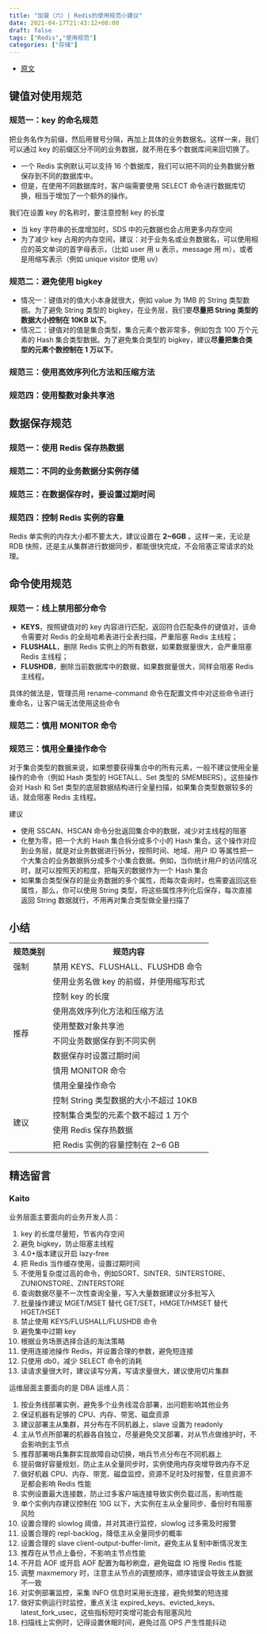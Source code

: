 ```yaml
---
title: "加餐（六）| Redis的使用规范小建议"
date: 2021-04-17T21:43:12+08:00
draft: false
tags: ["Redis","使用规范"]
categories: ["存储"]
---
```


- [原文](https://time.geekbang.org/column/article/309089)

## 键值对使用规范

### 规范一：key 的命名规范

把业务名作为前缀，然后用冒号分隔，再加上具体的业务数据名。这样一来，我们可以通过 key 的前缀区分不同的业务数据，就不用在多个数据库间来回切换了。

- 一个 Redis 实例默认可以支持 16 个数据库，我们可以把不同的业务数据分散保存到不同的数据库中。
- 但是，在使用不同数据库时，客户端需要使用 SELECT 命令进行数据库切换，相当于增加了一个额外的操作。

我们在设置 key 的名称时，要注意控制 key 的长度

- 当 key 字符串的长度增加时，SDS 中的元数据也会占用更多内存空间
- 为了减少 key 占用的内存空间，建议：对于业务名或业务数据名，可以使用相应的英文单词的首字母表示，（比如 user 用 u 表示，message 用 m），或者是用缩写表示（例如 unique visitor 使用 uv）

### 规范二：避免使用 bigkey

- 情况一：键值对的值大小本身就很大，例如 value 为 1MB 的 String 类型数据。为了避免 String 类型的 bigkey，在业务层，我们要**尽量把 String 类型的数据大小控制在 10KB 以下**。
- 情况二：键值对的值是集合类型，集合元素个数非常多，例如包含 100 万个元素的 Hash 集合类型数据。为了避免集合类型的 bigkey，建议**尽量把集合类型的元素个数控制在 1 万以下**。

### 规范三：使用高效序列化方法和压缩方法

### 规范四：使用整数对象共享池

## 数据保存规范

### 规范一：使用 Redis 保存热数据

### 规范二：不同的业务数据分实例存储

### 规范三：在数据保存时，要设置过期时间

### 规范四：控制 Redis 实例的容量

Redis 单实例的内存大小都不要太大，建议设置在 **2~6GB** 。这样一来，无论是 RDB 快照，还是主从集群进行数据同步，都能很快完成，不会阻塞正常请求的处理。

## 命令使用规范

### 规范一：线上禁用部分命令

- **KEYS**，按照键值对的 key 内容进行匹配，返回符合匹配条件的键值对，该命令需要对 Redis 的全局哈希表进行全表扫描，严重阻塞 Redis 主线程；
- **FLUSHALL**，删除 Redis 实例上的所有数据，如果数据量很大，会严重阻塞 Redis 主线程；
- **FLUSHDB**，删除当前数据库中的数据，如果数据量很大，同样会阻塞 Redis 主线程。

具体的做法是，管理员用 rename-command 命令在配置文件中对这些命令进行重命名，让客户端无法使用这些命令

### 规范二：慎用 MONITOR 命令

### 规范三：慎用全量操作命令

对于集合类型的数据来说，如果想要获得集合中的所有元素，一般不建议使用全量操作的命令（例如 Hash 类型的 HGETALL、Set 类型的 SMEMBERS）。这些操作会对 Hash 和 Set 类型的底层数据结构进行全量扫描，如果集合类型数据较多的话，就会阻塞 Redis 主线程。

建议

- 使用 SSCAN、HSCAN 命令分批返回集合中的数据，减少对主线程的阻塞
- 化整为零，把一个大的 Hash 集合拆分成多个小的 Hash 集合。这个操作对应到业务层，就是对业务数据进行拆分，按照时间、地域、用户 ID 等属性把一个大集合的业务数据拆分成多个小集合数据。例如，当你统计用户的访问情况时，就可以按照天的粒度，把每天的数据作为一个 Hash 集合
- 如果集合类型保存的是业务数据的多个属性，而每次查询时，也需要返回这些属性，那么，你可以使用 String 类型，将这些属性序列化后保存，每次直接返回 String 数据就行，不用再对集合类型做全量扫描了

## 小结

<table>
    <tr>
        <th>规范类别</th><th>规范内容</th>
    </tr>
    <tr>
        <td rowspan="1">强制</td><td>禁用 KEYS、FLUSHALL、FLUSHDB 命令</td>
    </tr>
    <tr>
        <td rowspan="8">推荐</td><td>使用业务名做 key 的前缀，并使用缩写形式</td>
    </tr>
    <tr>
        <td>控制 key 的长度</td>
    </tr>
    <tr>
        <td>使用高效序列化方法和压缩方法</td>
    </tr>
    <tr>
        <td>使用整数对象共享池</td>
    </tr>
    <tr>
        <td>不同业务数据保存到不同实例</td>
    </tr>
    <tr>
        <td>数据保存时设置过期时间</td>
    </tr>
    <tr>
        <td>慎用 MONITOR 命令</td>
    </tr>
    <tr>
        <td>慎用全量操作命令</td>
    </tr>
    <tr>
        <td rowspan="4">建议</td><td>控制 String 类型数据的大小不超过 10KB</td>
    </tr>
    <tr>
        <td>控制集合类型的元素个数不超过 1 万个</td>
    </tr>
    <tr>
        <td>使用 Redis 保存热数据</td>
    </tr>
    <tr>
        <td>把 Redis 实例的容量控制在 2~6 GB</td>
    </tr>
</table>

## 精选留言

### Kaito

业务层面主要面向的业务开发人员：

1. key 的长度尽量短，节省内存空间
2. 避免 bigkey，防止阻塞主线程
3. 4.0+版本建议开启 lazy-free
4. 把 Redis 当作缓存使用，设置过期时间
5. 不使用复杂度过高的命令，例如SORT、SINTER、SINTERSTORE、ZUNIONSTORE、ZINTERSTORE
6. 查询数据尽量不一次性查询全量，写入大量数据建议分多批写入
7. 批量操作建议 MGET/MSET 替代 GET/SET，HMGET/HMSET 替代 HGET/HSET
8. 禁止使用 KEYS/FLUSHALL/FLUSHDB 命令
9. 避免集中过期 key
10. 根据业务场景选择合适的淘汰策略
11. 使用连接池操作 Redis，并设置合理的参数，避免短连接
12. 只使用 db0，减少 SELECT 命令的消耗
13. 读请求量很大时，建议读写分离，写请求量很大，建议使用切片集群

运维层面主要面向的是 DBA 运维人员：

1. 按业务线部署实例，避免多个业务线混合部署，出问题影响其他业务
2. 保证机器有足够的 CPU、内存、带宽、磁盘资源
3. 建议部署主从集群，并分布在不同机器上，slave 设置为 readonly
4. 主从节点所部署的机器各自独立，尽量避免交叉部署，对从节点做维护时，不会影响到主节点
5. 推荐部署哨兵集群实现故障自动切换，哨兵节点分布在不同机器上
6. 提前做好容量规划，防止主从全量同步时，实例使用内存突增导致内存不足
7. 做好机器 CPU、内存、带宽、磁盘监控，资源不足时及时报警，任意资源不足都会影响 Redis 性能
8. 实例设置最大连接数，防止过多客户端连接导致实例负载过高，影响性能
9. 单个实例内存建议控制在 10G 以下，大实例在主从全量同步、备份时有阻塞风险
10. 设置合理的 slowlog 阈值，并对其进行监控，slowlog 过多需及时报警
11. 设置合理的 repl-backlog，降低主从全量同步的概率
12. 设置合理的 slave client-output-buffer-limit，避免主从复制中断情况发生
13. 推荐在从节点上备份，不影响主节点性能
14. 不开启 AOF 或开启 AOF 配置为每秒刷盘，避免磁盘 IO 拖慢 Redis 性能
15. 调整 maxmemory 时，注意主从节点的调整顺序，顺序错误会导致主从数据不一致
16. 对实例部署监控，采集 INFO 信息时采用长连接，避免频繁的短连接
17. 做好实例运行时监控，重点关注 expired_keys、evicted_keys、latest_fork_usec，这些指标短时突增可能会有阻塞风险
18. 扫描线上实例时，记得设置休眠时间，避免过高 OPS 产生性能抖动